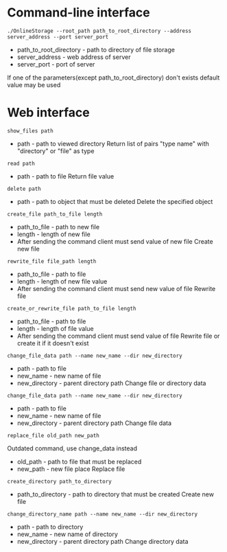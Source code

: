 # Command-line interface
```
./OnlineStorage --root_path path_to_root_directory --address server_address --port server_port
```
* path_to_root_directory - path to directory of file storage
* server_address - web address of server
* server_port - port of server

If one of the parameters(except path_to_root_directory) don't exists default value may be used

# Web interface
```
show_files path
```
* path - path to viewed directory
Return list of pairs "type name" with "directory" or "file" as type

```
read path
```
* path - path to file
Return file value

```
delete path
```
* path - path to object that must be deleted
Delete the specified object

```
create_file path_to_file length
```
* path_to_file - path to new file
* length - length of new file
* After sending the command client must send value of new file
Create new file

```
rewrite_file file_path length
```
* path_to_file - path to file
* length - length of new file value
* After sending the command client must send new value of file
Rewrite file


```
create_or_rewrite_file path_to_file length
```
* path_to_file - path to file
* length - length of file value
* After sending the command client must send value of file
  Rewrite file or create it if it doesn't exist

```
change_file_data path --name new_name --dir new_directory
```
* path - path to file
* new_name - new name of file
* new_directory - parent directory path
  Change file or directory data

```
change_file_data path --name new_name --dir new_directory
```
* path - path to file
* new_name - new name of file
* new_directory - parent directory path
Change file data

```
replace_file old_path new_path
```
Outdated command, use change_data instead

* old_path - path to file that must be replaced
* new_path - new file place
Replace file

```
create_directory path_to_directory
```
* path_to_directory - path to directory that must be created
Create new file

```
change_directory_name path --name new_name --dir new_directory 
```
* path - path to directory
* new_name - new name of directory
* new_directory - parent directory path
Change directory data
